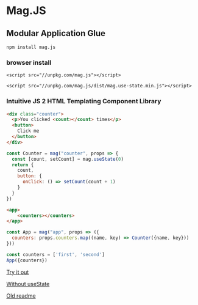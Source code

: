 # Mag.JS

## Modular Application Glue

`npm install mag.js`

### browser install

`<script src="//unpkg.com/mag.js"></script>`

`<script src="//unpkg.com/mag.js/dist/mag.use-state.min.js"></script>`

### Intuitive JS 2 HTML Templating Component Library

```html
<div class="counter">
  <p>You clicked <count></count> times</p>
  <button>
    Click me
  </button>
</div>
```


```js
const Counter = mag("counter", props => {
  const [count, setCount] = mag.useState(0)
  return {
    count,
    button: {
      onClick: () => setCount(count + 1)
    }
  }
})
```

```html
<app>
    <counters></counters>
</app>
```

```js
const App = mag("app", props => ({
  counters: props.counters.map((name, key) => Counter({name, key}))
}))
```

```js
const counters = ['first', 'second']
App({counters})
```

[Try it out](https://codepen.io/anon/pen/vMBKvv?editors=1010)

[Without useState](https://jsbin.com/feconimace/edit?html,output)

[Old readme](README-old.md)